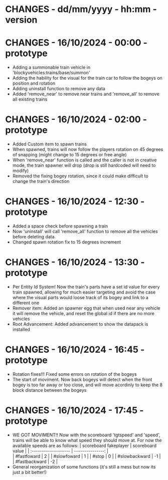 # CHANGES - dd/mm/yyyy - hh:mm - version

# CHANGES - 16/10/2024 - 00:00 - prototype

-   Adding a summonable train vehicle in 'blockyvehicles:trains/base/summon'
-   Adding the hability for the visual for the train car to follow the bogeys on position and rotation
-   Adding uninstall function to remove any data
-   Added 'remove_near' to remove near trains and 'remove_all' to remove all existing trains

# CHANGES - 16/10/2024 - 02:00 - prototype

-   Added Custom item to spawn trains
-   When spawned, trains will now follow the players rotation on 45 degrees of snapping (might change to 15 degrees or free angle)
-   When 'remove_near' function is called and the caller is not in creative mode, the train spawner will drop (drop is still hardcoded will need to modify)
-   Removed the fixing bogey rotation, since it could make difficult to change the train's direction

# CHANGES - 16/10/2024 - 12:30 - prototype

-   Added a space check before spawning a train
-   Now 'uninstall' will call 'remove_all' function to remove all the vehicles before deleting data
-   Changed spawn rotation fix to 15 degrees increment

# CHANGES - 16/10/2024 - 13:30 - prototype

-   Per Entity Id System! Now the train's parts have a set id value for every train spawned, allowing for much easier targeting and avoid the case where the visual parts would loose track of its bogey and link to a different one
-   Remover item: Added an spawner egg that when used near any vehicle it will remove the vehicle, and reset the global id if there are no more vehicles
-   Root Advancement: Added advancement to show the datapack is installed

# CHANGES - 16/10/2024 - 16:45 - prototype

-   Rotation fixes!!! Fixed some errors on rotation of the bogeys
-   The start of moviment. Now back bogeys will detect when the front bogey is too far away or too close, and will move acordinly to keep the 8 block distance between the bogeys

# CHANGES - 16/10/2024 - 17:45 - prototype

-   WE GOT MOVIMENT!! Now with the scoreboard 'tgtspeed' and 'speed', trains will be able to know what speed they should move at. For now the available speeds are as follows:
    | scoreboard fakeplayer | scoreboard value |
    | :------------------- | ---------------: |  
    | #fastfoward | 2 |
    | #slowfoward | 1 |
    | #stop | 0 |
    | #slowbackward | -1 |
    | #fastbackward | -2 |
-   General reorganization of some functions (it's still a mess but now its just a bit better!)
